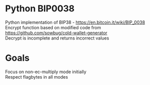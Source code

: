 Python BIP0038
=======
Python implementation of BIP38 - https://en.bitcoin.it/wiki/BIP_0038  
Encrypt function based on modified code from https://github.com/sowbug/cold-wallet-generator  
Decrypt is incomplete and returns incorrect values  
  
Goals
=======
Focus on non-ec-multiply mode initially  
Respect flagbytes in all modes  
